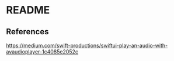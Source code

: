 # README

## References

https://medium.com/swift-productions/swiftui-play-an-audio-with-avaudioplayer-1c4085e2052c
